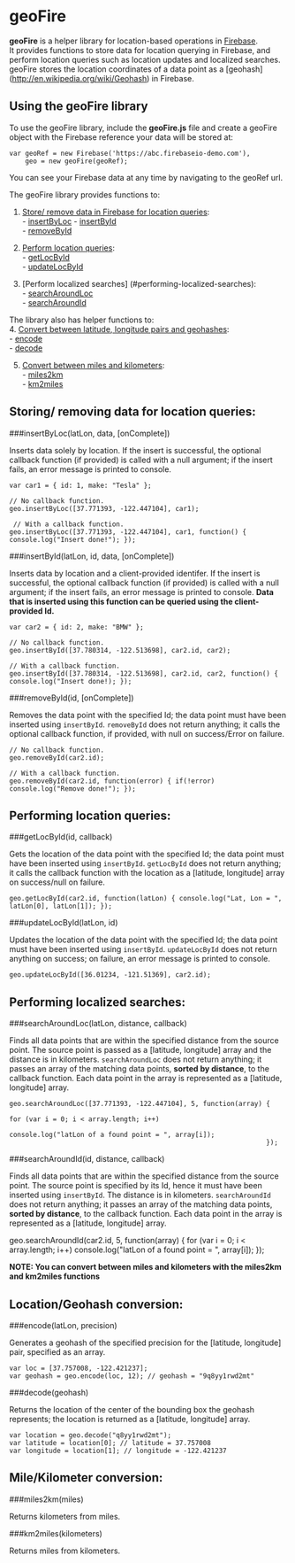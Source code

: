 geoFire
=======
**geoFire** is a helper library for location-based operations in [Firebase](https://www.firebase.com/).  
It provides functions to store data for location querying in Firebase, 
and perform location queries such as location updates and localized searches.
geoFire stores the location coordinates of a data point as a [geohash] (http://en.wikipedia.org/wiki/Geohash) in Firebase.

Using the geoFire library
------------------------
To use the geoFire library, include the **geoFire.js** file and create a geoFire object with the Firebase reference your data
will be stored at:

    var geoRef = new Firebase('https://abc.firebaseio-demo.com'),
        geo = new geoFire(geoRef);

You can see your Firebase data at any time by navigating to the geoRef url.

The geoFire library provides functions to:  
  1. [Store/ remove data in Firebase for location queries](#-storing-removing-data-for-location-queries):  
    - [insertByLoc](#insertbyloclatlon-data-oncomplete)
    - [insertById](#insertbyidlatlon-id-data-oncomplete)  
    - [removeById](#removebyidid-oncomplete)

  2. [Perform location queries](#performing-location-queries):  
    - [getLocById](#getlocbyidid-callback)  
    - [updateLocById](#updatelocbyidlatlon-id)

  3. [Perform localized searches] (#performing-localized-searches):  
    - [searchAroundLoc](#searcharoundloclatlon-distance-callback)  
    - [searchAroundId](#searcharoundidid-distance-callback)

The library also has helper functions to:  
  4. [Convert between latitude, longitude pairs and geohashes](#locationgeohash-conversion):  
    - [encode](#encodelatlon-precision)  
    - [decode](#decodegeohash)

  5. [Convert between miles and kilometers](#milekilometer-conversion):  
    - [miles2km](#miles2kmmiles)  
    - [km2miles](#km2mileskilometers)

Storing/ removing data for location queries:
------------------------------------------------------------
###insertByLoc(latLon, data, [onComplete])

Inserts data solely by location. If the insert is successful, the optional callback function (if provided) is called with a null argument;
if the insert fails, an error message is printed to console.

    var car1 = { id: 1, make: "Tesla" };

    // No callback function.
    geo.insertByLoc([37.771393, -122.447104], car1); 

     // With a callback function.
    geo.insertByLoc([37.771393, -122.447104], car1, function() { console.log("Insert done!"); });

###insertById(latLon, id, data, [onComplete])

Inserts data by location and a client-provided identifer. If the insert is successful, the optional callback function (if provided) is called
with a null argument; if the insert fails, an error message is printed to console.
**Data that is inserted using this function can be queried using the client-provided Id.**

    var car2 = { id: 2, make: "BMW" };

    // No callback function.
    geo.insertById([37.780314, -122.513698], car2.id, car2);

    // With a callback function.
    geo.insertById([37.780314, -122.513698], car2.id, car2, function() { console.log("Insert done!); });

###removeById(id, [onComplete])

Removes the data point with the specified Id; the data point must have been inserted using `insertById`.
`removeById` does not return anything; it calls the optional callback function, if provided, with 
null on success/Error on failure.

    // No callback function.
    geo.removeById(car2.id);

    // With a callback function.
    geo.removeById(car2.id, function(error) { if(!error) console.log("Remove done!"); });

Performing location queries:
----------------------------
###getLocById(id, callback)

Gets the location of the data point with the specified Id; the data point must have been inserted using `insertById`.
`getLocById` does not return anything; it calls the callback function with the location as a [latitude, longitude] array on success/null on failure.

    geo.getLocById(car2.id, function(latLon) { console.log("Lat, Lon = ", latLon[0], latLon[1]); });

###updateLocById(latLon, id)

Updates the location of the data point with the specified Id; the data point must have been inserted using `insertById`.
`updateLocById` does not return anything on success; on failure, an error message is printed to console.
    
    geo.updateLocById([36.01234, -121.51369], car2.id);

Performing localized searches:
-----------------------------
###searchAroundLoc(latLon, distance, callback)

Finds all data points that are within the specified distance from the source point. The source point is passed as a [latitude, longitude] array and
the distance is in kilometers. `searchAroundLoc` does not return anything; it passes an array of the matching data points, **sorted by distance**, to the callback function.
Each data point in the array is represented as a [latitude, longitude] array.

    geo.searchAroundLoc([37.771393, -122.447104], 5, function(array) { 
                                                                        for (var i = 0; i < array.length; i++)
                                                                            console.log("latLon of a found point = ", array[i]);
                                                                     });

###searchAroundId(id, distance, callback)

Finds all data points that are within the specified distance from the source point. The source point is specified by its Id, hence it must have been inserted using
`insertById`. The distance is in kilometers. `searchAroundId` does not return anything; it passes an array of the matching data points, **sorted by distance**, to the callback function.
Each data point in the array is represented as a [latitude, longitude] array.

   geo.searchAroundId(car2.id, 5, function(array) {
                                                    for (var i = 0; i < array.length; i++)
                                                        console.log("latLon of a found point = ", array[i]);
                                                   });

**NOTE: You can convert between miles and kilometers with the miles2km and km2miles functions**

Location/Geohash conversion:
---------------------------



###encode(latLon, precision)

Generates a geohash of the specified precision for the [latitude, longitude] pair, specified as an array.

    var loc = [37.757008, -122.421237];
    var geohash = geo.encode(loc, 12); // geohash = "9q8yy1rwd2mt" 

###decode(geohash)

Returns the location of the center of the bounding box the geohash represents;
the location is returned as a [latitude, longitude] array.

    var location = geo.decode("q8yy1rwd2mt");
    var latitude = location[0]; // latitude = 37.757008
    var longitude = location[1]; // longitude = -122.421237

Mile/Kilometer conversion:
--------------------------
###miles2km(miles)

Returns kilometers from miles.

###km2miles(kilometers)

Returns miles from kilometers.